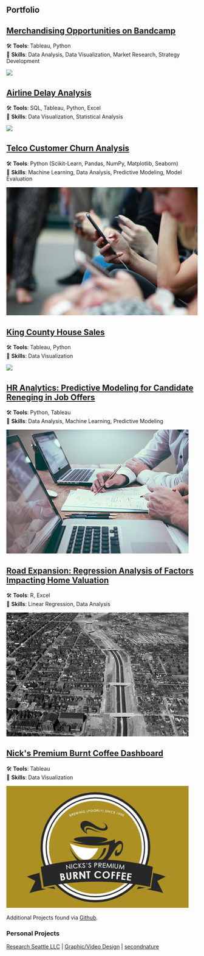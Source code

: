 ## Portfolio


<!-- ### Category Name 1  -->

## [Merchandising Opportunities on Bandcamp](https://nbcarroll.github.io/RevenueComparison/index.html)
 🛠️ <b>Tools</b>: Tableau, Python <br>
🧠 <b>Skills</b>: Data Analysis, Data Visualization, Market Research, Strategy Development

<img src="mick-haupt-_kXXlLPnKEc-unsplash.jpg" style="width: auto; height: auto">

## [Airline Delay Analysis](https://nbcarroll.github.io/airline_delay_analysis/index.html)
🛠️ <b>Tools</b>: SQL, Tableau, Python, Excel <br>
🧠 <b>Skills</b>: Data Visualization, Statistical Analysis

<img src="images/bao-menglong--FhoJYnw-cg-unsplash.jpg" style="width: auto; height: auto">

## [Telco Customer Churn Analysis](https://nbcarroll.github.io/churn_analysis/churn_analysis.html)
🛠️ <b>Tools</b>: Python (Scikit-Learn, Pandas, NumPy, Matplotlib, Seaborn) <br>
🧠 <b>Skills</b>: Machine Learning, Data Analysis, Predictive Modeling, Model Evaluation

<img src="churn_analysis/robin-worrall-FPt10LXK0cg-unsplash.jpg" style="width: auto; height: auto" alt="Burnt Coffee">

## [King County House Sales](https://public.tableau.com/app/profile/nbcarr0ll/viz/KingCountyDashboard_16956716446600/DashboardKingCountyHouseSales)
🛠️ <b>Tools</b>: Tableau, Python <br>
🧠 <b>Skills</b>: Data Visualization

<img src="luca-micheli-RpvC77-exG0-unsplash.jpg" style="width: auto; height: auto">

## [HR Analytics: Predictive Modeling for Candidate Reneging in Job Offers](https://nbcarroll.github.io/Scalene_Works/index.html)
🛠️ <b>Tools</b>: Python, Tableau <br>
🧠 <b>Skills</b>: Data Analysis, Machine Learning, Predictive Modeling

<img src="https://github.com/nbcarroll/nbcarroll.github.io/blob/master/Scalene_Works/scott-graham-5fNmWej4tAA-unsplash.jpg?raw=true"  style="width: auto; height: auto"  alt="HR Image">

## [Road Expansion: Regression Analysis of Factors Impacting Home Valuation](https://nbcarroll.github.io/SpringbankDrive/index.html)
🛠️ <b>Tools</b>: R, Excel <br>
🧠 <b>Skills</b>: Linear Regression, Data Analysis
 
<img src="https://raw.githubusercontent.com/nbcarroll/nbcarroll.github.io/master/SpringbankDrive/Construction_of_Interstate_95%2C_downtown_Richmond_(2899336022).jpg"  style="width: auto; height: auto" alt="Construction of Interstate 95, downtown Richmond">

## [Nick's Premium Burnt Coffee Dashboard](https://public.tableau.com/views/NicksBurntCoffeeDashboard/MainDashboard?:language=en-US&publish=yes&:display_count=n&:origin=viz_share_link)
🛠️ <b>Tools</b>: Tableau <br>
🧠 <b>Skills</b>: Data Visualization

<img src="https://raw.githubusercontent.com/nbcarroll/nbcarroll.github.io/master/burnt_coffee_dashboard_preview.jpg"  style="width: auto; height: auto" alt="Burnt Coffee">

<br>


Additional Projects found via [Github](https://github.com/nbcarroll/Projects).

### Personal Projects
[Research Seattle LLC](https://researchseattle.com/) | [Graphic/Video Design](https://nbcdesign.tumblr.com/) | [secondnature](https://secondnatureseattle.com)

<!-- <p style="font-size:11px">Page template forked from <a href="https://github.com/evanca/quick-portfolio">evanca</a></p>
<!-- Remove above link if you don't want to attibute -->

<!-- If I want to later have different project sections just use varying # for Markdown -->
